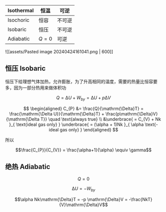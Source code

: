 | Isothermal | 恒温    | 可逆  |
| ---------- | ----- | --- |
| Isochoric  | 恒容    | 不可逆 |
| Isobaric   | 恒压    | 不可逆 |
| Adiabatic  | $Q=0$ | 可逆  |

![[assets/Pasted image 20240424161041.png | 600]]

## 恒压 Isobaric

恒压下给理想气体加热，允许膨胀，为了升高相同的温度，需要的热量比恒容要多，因为一部分热用来做体积功

$$Q = \mathrm{\Delta}U + W_{by} = \mathrm{\Delta}U + p \mathrm{\Delta}V$$

$$
\begin{aligned}
C_{P} &= \frac{Q}{\mathrm{\Delta}T} = \frac{\mathrm{\Delta U}}{\mathrm{\Delta}T} + \frac{p\mathrm{\Delta}V}{\mathrm{\Delta T}} \quad \text{always true} \\
&\underbrace{ = C_{V} + Nk }_{ \text{ideal gas only} } \underbrace{ = (\alpha + 1)Nk }_{ \alpha \text{-ideal gas only} }
\end{aligned}
$$

所以

$$\frac{C_{P}}{C_{V}} = \frac{\alpha+1}{\alpha} \equiv \gamma$$

## 绝热 Adiabatic

$$Q = 0$$

$$\mathrm{\Delta}U = - W_{by}$$

$$\alpha Nk\mathrm{\Delta}T = -p \mathrm{\Delta}V = -\frac{NkT}{V}\mathrm{\Delta}V$$

$$$$